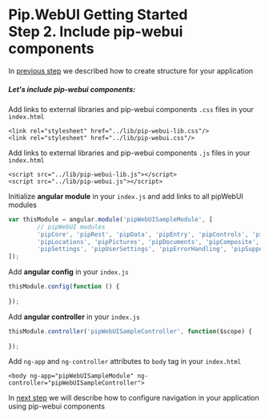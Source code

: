 # Pip.WebUI Getting Started <br/> Step 2. Include pip-webui components

In [previous step](https://github.com/pip-webui/pip-webui-sample/blob/master/step1/Readme.md) we described how to create structure for your application

##### Let's include pip-webui components:

Add links to external libraries and pip-webui components `.css` files in your `index.html`

```markup
<link rel="stylesheet" href="../lib/pip-webui-lib.css"/>
<link rel="stylesheet" href="../lib/pip-webui.css"/>
```

Add links to external libraries and pip-webui components `.js` files in your `index.html`

```markup
<script src="../lib/pip-webui-lib.js"></script>
<script src="../lib/pip-webui.js"></script>
```

Initialize **angular module** in your `index.js` and add links to all pipWebUI modules

```javascript
var thisModule = angular.module('pipWebUISampleModule', [
        // pipWebUI modules
        'pipCore', 'pipRest', 'pipData', 'pipEntry', 'pipControls', 'pipLayout', 'pipNav',
        'pipLocations', 'pipPictures', 'pipDocuments', 'pipComposite', 'pipGuidance',
        'pipSettings', 'pipUserSettings', 'pipErrorHandling', 'pipSupport'
]);
```

Add **angular config** in your `index.js`

```javascript
thisModule.config(function () {
        
});
```

Add **angular controller** in your `index.js`

```javascript
thisModule.controller('pipWebUISampleController', function($scope) {
        
});
```

Add `ng-app` and `ng-controller` attributes to `body` tag in your `index.html`

```markup
<body ng-app="pipWebUISampleModule" ng-controller="pipWebUISampleController">
```

In [next step](https://github.com/pip-webui/pip-webui-sample/blob/master/step3/Readme.md) we will describe how to configure navigation in your application using pip-webui components